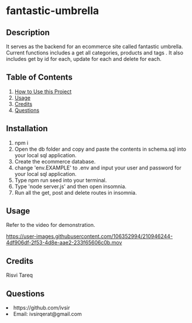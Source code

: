 # fantastic-umbrella

## Description
It serves as the backend for an ecommerce site called fantastic umbrella. Current functions includes a get all categories, products and tags . It also includes get by   id for each, update for each and  delete for each.

## Table of Contents
<nav>
    <ol>
        <li><a href="#Installation">How to Use this Project</a></li>
        <li><a href="#Usage">Usage</a></li>
        <li><a href="#Credits">Credits</a></li>
        <li><a href="#Questions">Questions</a></li>
    </ol>
</nav>

## Installation
1) npm i
2) Open the db folder and copy and paste the contents in schema.sql into your local sql application. 
3) Create the ecommerce database. 
4) change 'env.EXAMPLE' to .env and input your user and password for your local sql application. 
5) Type npm run seed into your terminal. 
6) Type 'node server.js' and then open insomnia. 
7) Run all the get, post and delete routes in insomnia.

## Usage
<p>Refer to the video for demonstration.</p>


https://user-images.githubusercontent.com/106352994/210946244-4df906df-2f53-4d8e-aae2-233f65606c0b.mov



## Credits
Risvi Tareq

## Questions
<li>https://github.com/ivsir </li>
<li>Email: ivsirqerat@gmail.com</li>
